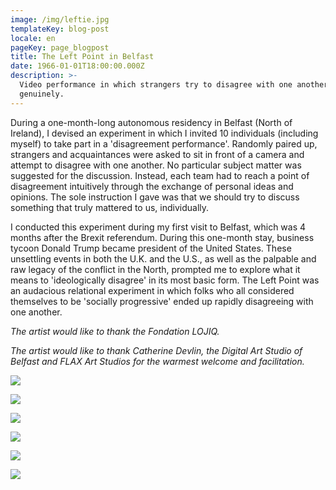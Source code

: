 ```yaml
---
image: /img/leftie.jpg
templateKey: blog-post
locale: en
pageKey: page_blogpost
title: The Left Point in Belfast
date: 1966-01-01T18:00:00.000Z
description: >-
  Video performance in which strangers try to disagree with one another
  genuinely.
---
```

During a one-month-long autonomous residency in Belfast (North of Ireland), I devised an experiment in which I invited 10 individuals (including myself) to take part in a 'disagreement performance'. Randomly paired up, strangers and acquaintances were asked to sit in front of a camera and attempt to disagree with one another. No particular subject matter was suggested for the discussion. Instead, each team had to reach a point of disagreement intuitively through the exchange of personal ideas and opinions. The sole instruction I gave was that we should try to discuss something that truly mattered to us, individually. 

I conducted this experiment during my first visit to Belfast, which was 4 months after the Brexit referendum. During this one-month stay, business tycoon Donald Trump became president of the United States. These unsettling events in both the U.K. and the U.S., as well as the palpable and raw legacy of the conflict in the North, prompted me to explore what it means to 'ideologically disagree' in its most basic form. The Left Point was an audacious relational experiment in which folks who all considered themselves to be 'socially progressive' ended up rapidly disagreeing with one another.

_The artist would like to thank the Fondation LOJIQ._ 

_The artist would like to thank Catherine Devlin, the Digital Art Studio of Belfast and FLAX Art Studios for the warmest welcome and facilitation._ 

![](/img/screen-shot-2017-05-23-at-10.46.14-am.png)

![](/img/screen-shot-2019-09-23-at-11.25.50-am.png)

![](/img/screen-shot-2016-12-02-at-6.50.14-pm.png)

![](/img/screen-shot-2017-05-23-at-11.48.15-am.png)

![](/img/screen-shot-2017-05-23-at-11.48.32-am.png)

![](/img/screen-shot-2017-05-23-at-12.01.37-pm.png)
